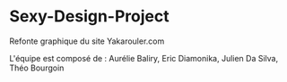 # Sexy-Design-Project
Refonte graphique du site Yakarouler.com

L'équipe est composé de : Aurélie Baliry, Eric Diamonika, Julien Da Silva, Théo Bourgoin

